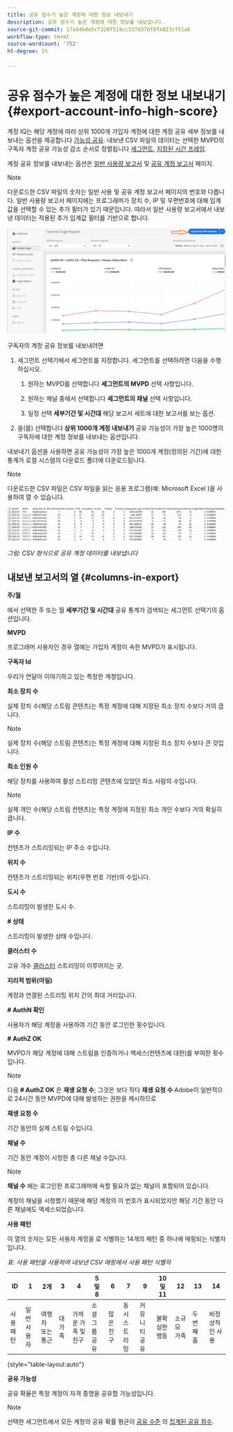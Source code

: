 ```yaml
---
title: 공유 점수가 높은 계정에 대한 정보 내보내기
description: 공유 점수가 높은 계정에 대한 정보를 내보냅니다.
source-git-commit: 17a44bde5cf320f519cc537d37df0fe823cf51a6
workflow-type: tm+mt
source-wordcount: '752'
ht-degree: 1%

---
```



# 공유 점수가 높은 계정에 대한 정보 내보내기 {#export-account-info-high-score}

계정 IQ는 해당 계정에 따라 상위 1000개 가입자 계정에 대한 계정 공유 세부 정보를 내보내는 옵션을 제공합니다 [가능성 공유](/help/AccountIQ/product-concepts.md#account-sharing-probability-def). 내보낸 CSV 파일의 데이터는 선택한 MVPD의 구독자 계정 공유 가능성 감소 순서로 정렬됩니다 [세그먼트](/help/AccountIQ/product-concepts.md#segment-def), [지정된 시간 프레임](/help/AccountIQ/product-concepts.md#time-frame-def).

계정 공유 정보를 내보내는 옵션은 [일반 사용량 보고서](/help/AccountIQ/general-usage-reports.md) 및 [공유 계정 보고서](/help/AccountIQ/shared-acc-reports.md) 페이지.

>[!NOTE]
>
>다운로드한 CSV 파일의 숫자는 일반 사용 및 공유 계정 보고서 페이지의 번호와 다릅니다. 일반 사용량 보고서 페이지에는 프로그래머가 장치 수, IP 및 우편번호에 대해 임계값을 선택할 수 있는 추가 필터가 있기 때문입니다. 따라서 일반 사용량 보고서에서 내보낸 데이터는 적용된 추가 임계값 필터를 기반으로 합니다.

![일반 사용의 내보내기 옵션](assets/export.png)

구독자의 계정 공유 정보를 내보내려면

1. 세그먼트 선택기에서 세그먼트를 지정합니다. 세그먼트를 선택하려면 다음을 수행하십시오.

   1. 원하는 MVPD를 선택합니다 **세그먼트의 MVPD** 선택 사항입니다.

   1. 원하는 채널 중에서 선택합니다 **세그먼트의 채널** 선택 사항입니다.

   1. 일정 선택 **세부기간 및 시간대** 해당 보고서 세트에 대한 보고서를 보는 옵션.

1. 을(를) 선택합니다 **상위 1000개 계정 내보내기** 공유 가능성이 가장 높은 1000명의 구독자에 대한 계정 정보를 내보내는 옵션입니다.

내보내기 옵션을 사용하면 공유 가능성이 가장 높은 1000개 계정(정의된 기간)에 대한 통계가 로컬 시스템의 다운로드 폴더에 다운로드됩니다.

>[!NOTE]
>
>다운로드한 CSV 파일은 CSV 파일을 읽는 응용 프로그램(예: Microsoft Excel )을 사용하여 열 수 있습니다.

![csv 형식으로 내보낸 데이터](assets/exported-csv.png)

*그림: CSV 형식으로 공유 계정 데이터를 내보냅니다*

## 내보낸 보고서의 열 {#columns-in-export}

**주/월**

에서 선택한 주 또는 월 **세부기간 및 시간대** 공유 통계가 검색되는 세그먼트 선택기의 옵션입니다.

**MVPD**

프로그래머 사용자인 경우 열에는 가입자 계정이 속한 MVPD가 표시됩니다.

**구독자 Id**

우리가 연달아 이야기하고 있는 특정한 계정입니다.

**최소 장치 수**

실제 장치 수(해당 스트림 콘텐츠)는 특정 계정에 대해 지정된 최소 장치 수보다 거의 큽니다.

>[!NOTE]
>
>실제 장치 수(해당 스트림 콘텐츠)는 특정 계정에 대해 지정된 최소 장치 수보다 큰 것입니다.

**최소 인원 수**

해당 장치를 사용하여 활성 스트리밍 콘텐츠에 있었던 최소 사람의 수입니다.

>[!NOTE]
>
>실제 개인 수(해당 스트림 컨텐츠)는 특정 계정에 지정된 최소 개인 수보다 거의 확실히 큽니다.

**IP 수**

컨텐츠가 스트리밍되는 IP 주소 수입니다.

**위치 수**

컨텐츠가 스트리밍되는 위치(우편 번호 기반)의 수입니다.

**도시 수**

스트리밍이 발생한 도시 수.

**# 상태**

스트리밍이 발생한 상태 수입니다.

**클러스터 수**

고유 개수 [클러스터](/help/AccountIQ/product-concepts.md#cluster-def) 스트리밍이 이루어지는 곳.

**지리적 범위(마일)**

계정과 연결된 스트리밍 위치 간의 최대 거리입니다.

**# AuthN 확인**

사용자가 해당 계정을 사용하여 기간 동안 로그인한 횟수입니다.

**# AuthZ OK**

MVPD가 해당 계정에 대해 스트림을 인증하거나 액세스(컨텐츠에 대한)를 부여한 횟수입니다.

>[!NOTE]
>
>다음 **# AuthZ OK** 은 **재생 요청 수**; 그것은 보다 작다 **재생 요청 수** Adobe이 일반적으로 24시간 동안 MVPD에 대해 발생하는 권한을 캐시하므로

**재생 요청 수**

기간 동안의 실제 스트림 수입니다.

**채널 수**

기간 동안 계정이 시청한 총 다른 채널 수입니다.

>[!NOTE]
>
>**채널 수** 에는 로그인한 프로그래머에 속할 필요가 없는 채널이 포함되어 있습니다.
>
>계정이 채널을 시청했기 때문에 해당 계정의 이 번호가 표시되었지만 해당 기간 동안 다른 채널에도 액세스되었습니다.

**사용 패턴**

이 열의 숫자는 모든 사용자 계정을 로 식별하는 14개의 패턴 중 하나에 매핑되는 식별자입니다.

*표: 사용 패턴을 사용하여 내보낸 CSV 매핑에서 사용 패턴 식별자*

| ID | 1 | 2개 | 3 | 4 | 5 및 8 | 6 | 7 | 9 | 10 및 11 | 12 | 13 | 14 |
|---|---|---|---|---|---|---|---|---|---|---|---|---|
| 사용 패턴 | 일반 사용자 | 여행자 또는 통근 | 대가족 | 가까운 가족 및 친구 | 소셜 그룹 공유 | 많은 친구 | 동시 스트리밍 | 커뮤니티 공유 | 불확실한 행동 | 소규모 가족 | 두 번째 홈 | 비정상적인 사용 |

{style=&quot;table-layout:auto&quot;}

**공유 가능성**

공유 확율은 특정 계정이 자격 증명을 공유할 가능성입니다.

>[!NOTE]
>
> 선택한 세그먼트에서 모든 계정의 공유 확률 평균이 [공유 수준](/help/AccountIQ/dashboard.md#sharing-level) 의 [집계된 공유 점수](/help/AccountIQ/dashboard.md#aggregated-sharing).
